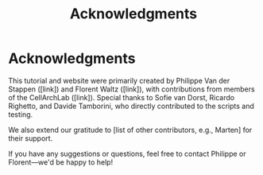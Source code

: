 ﻿---
layout: default
title: "Acknowledgments"
---

# Acknowledgments

This tutorial and website were primarily created by Philippe Van der Stappen ([link]) and Florent Waltz ([link]), with contributions from members of the CellArchLab ([link]). Special thanks to Sofie van Dorst, Ricardo Righetto, and Davide Tamborini, who directly contributed to the scripts and testing.

We also extend our gratitude to [list of other contributors, e.g., Marten] for their support.

If you have any suggestions or questions, feel free to contact Philippe or Florent—we'd be happy to help!
